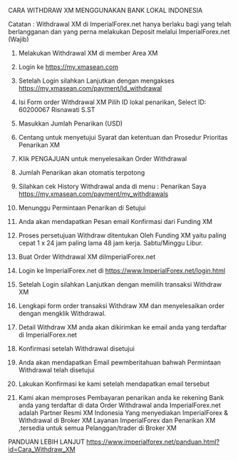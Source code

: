 CARA WITHDRAW XM MENGGUNAKAN BANK LOKAL INDONESIA


Catatan : Withdrawal XM di ImperialForex.net hanya berlaku bagi yang telah berlangganan dan yang perna melakukan Deposit melalui ImperialForex.net (Wajib)


1. Melakukan Withdrawal XM di member Area XM 


1. Login ke https://my.xmasean.com
2. Setelah Login silahkan Lanjutkan dengan mengakses https://my.xmasean.com/payment/ld_withdrawal
3. Isi Form order Withdrawal XM Pilih ID lokal penarikan, Select ID: 60200067 Risnawati S.ST
4. Masukkan Jumlah Penarikan (USD)
5. Centang untuk menyetujui Syarat dan ketentuan dan Prosedur Prioritas Penarikan XM
6. Klik PENGAJUAN untuk menyelesaikan Order Withdrawal 


7. Jumlah Penarikan akan otomatis terpotong
8. Silahkan cek History Withdrawal anda di menu : Penarikan Saya 
https://my.xmasean.com/payment/my_withdrawals
9. Menunggu Permintaan Penarikan di Setujui
10. Anda akan mendapatkan Pesan email Konfirmasi dari Funding XM
11. Proses persetujuan Withdraw ditentukan Oleh Funding XM yaitu paling cepat 1 x 24 jam paling lama 48 jam kerja. 
Sabtu/Minggu Libur.
2. Buat Order Withdrawal XM diImperialForex.net


1. Login ke ImperialForex.net di https://www.ImperialForex.net/login.html
2. Setelah Login silahkan Lanjutkan dengan memilih transaksi Withdraw XM
3. Lengkapi form order transaksi Withdraw XM dan menyelesaikan order dengan mengklik Withdrawal.
4. Detail Withdraw XM anda akan dikirimkan ke email anda yang terdaftar di ImperialForex.net
3. Konfirmasi setelah Withdrawal disetujui


1. Anda akan mendapatkan Email pewmberitahuan bahwah Permintaan Withdrawal telah disetujui
2. Lakukan Konfirmasi ke kami setelah mendapatkan email tersebut
3. Kami akan memproses Pembayaran penarikan anda ke rekening Bank anda yang terdaftar di data Order Withdrawal anda
ImperialForex.net adalah Partner Resmi XM Indonesia Yang menyediakan ImperialForex & Withdrawal di Broker XM
Layanan ImperialForex dan Penarikan XM ,tersedia untuk semua Pelanggan/trader di Broker XM


PANDUAN LEBIH LANJUT
https://www.imperialforex.net/panduan.html?id=Cara_Withdraw_XM
